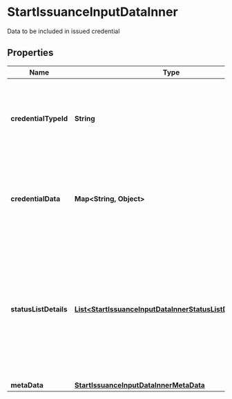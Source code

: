 # StartIssuanceInputDataInner

Data to be included in issued credential

## Properties

| Name                  | Type                                                                                                                      | Description                                                                                                                                                  | Notes      |
| --------------------- | ------------------------------------------------------------------------------------------------------------------------- | ------------------------------------------------------------------------------------------------------------------------------------------------------------ | ---------- |
| **credentialTypeId**  | **String**                                                                                                                | It is a String that identifies a Credential that is being requested to be issued.                                                                            |            |
| **credentialData**    | **Map&lt;String, Object&gt;**                                                                                             | Object of data to be included in the issued credential ,should match the credential type                                                                     |            |
| **statusListDetails** | [**List&lt;StartIssuanceInputDataInnerStatusListDetailsInner&gt;**](StartIssuanceInputDataInnerStatusListDetailsInner.md) | Types of status lists to which the credential should be added once issued. If not provided or empty, the credential is not added to any of the status lists. | [optional] |
| **metaData**          | [**StartIssuanceInputDataInnerMetaData**](StartIssuanceInputDataInnerMetaData.md)                                         |                                                                                                                                                              | [optional] |

